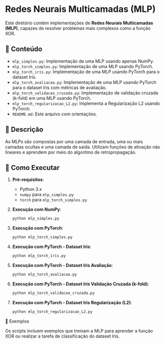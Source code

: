 # Redes Neurais Multicamadas (MLP)

Este diretório contém implementações de **Redes Neurais Multicamadas (MLP)**, capazes de resolver problemas mais complexos como a função XOR.

## 📂 Conteúdo

- `mlp_simples.py`: Implementação de uma MLP usando apenas NumPy.
- `mlp_torch_simples.py`: Implementação de uma MLP usando PyTorch.
- `mlp_torch_iris.py`: Implementação de uma MLP usando PyTorch para o dataset Iris.
- `mlp_torch_avaliacao.py`: Implementação de uma MLP usando PyTorch para o dataset Iris com métricas de avaliação.
- `mlp_torch_validacao_cruzada.py`: Implementação de validação cruzada (k-fold) em uma MLP usando PyTorch.
- `mlp_torch_regularizacao_L2.py`: Implementa a Regularização L2 usando PyTorch.
- `README.md`: Este arquivo com orientações.

## 📖 Descrição

As MLPs são compostas por uma camada de entrada, uma ou mais camadas ocultas e uma camada de saída. Utilizam funções de ativação não lineares e aprendem por meio do algoritmo de retropropagação.

## 🚀 Como Executar

1. **Pré-requisitos**:

   - Python 3.x
   - `numpy` para `mlp_simples.py`
   - `torch` para `mlp_torch_simples.py`

2. **Execução com NumPy**:

   ```bash
   python mlp_simples.py
   ```
3. **Execução com PyTorch**:
   ```bash
   python mlp_torch_simples.py
   ```
4. **Execução com PyTorch - Dataset Iris**:
   ```bash
   python mlp_torch_iris.py
   ```

5. **Execução com PyTorch - Dataset Iris Avaliação**:
   ```bash
   python mlp_torch_avaliacao.py
   ```

6. **Execução com PyTorch - Dataset Iris Validação Cruzada (k-fold)**:
   ```bash
   python mlp_torch_validacao_cruzada.py
   ```

7. **Execução com PyTorch - Dataset Iris Regularização (L2)**:
   ```bash
   python mlp_torch_regularizacao_L2.py
   ```

🧪 Exemplos

Os scripts incluem exemplos que treinam a MLP para aprender a função XOR ou realizar a tarefa de classificação do dataset Iris.